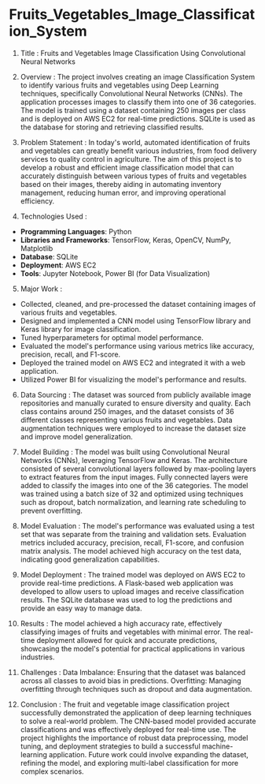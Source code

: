 # Fruits_Vegetables_Image_Classification_System
1. Title : 
Fruits and Vegetables Image Classification Using Convolutional Neural Networks

2. Overview : 
The project involves creating an image Classification System to identify various fruits and vegetables using Deep Learning techniques, specifically Convolutional Neural Networks (CNNs).
The application processes images to classify them into one of 36 categories.
The model is trained using a dataset containing 250 images per class and is deployed on AWS EC2 for real-time predictions.
SQLite is used as the database for storing and retrieving classified results.

3. Problem Statement : 
In today's world, automated identification of fruits and vegetables can greatly benefit various industries, from food delivery services to quality control in agriculture.
The aim of this project is to develop a robust and efficient image classification model that can accurately distinguish between various types of fruits and vegetables based on their images, thereby aiding in automating inventory management, reducing human error, and improving operational efficiency.

4. Technologies Used : 
- **Programming Languages**: Python
- **Libraries and Frameworks**: TensorFlow, Keras, OpenCV, NumPy, Matplotlib
- **Database**: SQLite
- **Deployment**: AWS EC2
- **Tools**: Jupyter Notebook, Power BI (for Data Visualization)

5. Major Work : 
- Collected, cleaned, and pre-processed the dataset containing images of various fruits and vegetables.
- Designed and implemented a CNN model using TensorFlow library and Keras library for image classification.
- Tuned hyperparameters for optimal model performance.
- Evaluated the model's performance using various metrics like accuracy, precision, recall, and F1-score.
- Deployed the trained model on AWS EC2 and integrated it with a web application.
- Utilized Power BI for visualizing the model's performance and results.

6. Data Sourcing : 
The dataset was sourced from publicly available image repositories and manually curated to ensure diversity and quality.
Each class contains around 250 images, and the dataset consists of 36 different classes representing various fruits and vegetables.
Data augmentation techniques were employed to increase the dataset size and improve model generalization.

7. Model Building : 
The model was built using Convolutional Neural Networks (CNNs), leveraging TensorFlow and Keras.
The architecture consisted of several convolutional layers followed by max-pooling layers to extract features from the input images.
Fully connected layers were added to classify the images into one of the 36 categories.
The model was trained using a batch size of 32 and optimized using techniques such as dropout, batch normalization, and learning rate scheduling to prevent overfitting.

8. Model Evaluation : 
The model's performance was evaluated using a test set that was separate from the training and validation sets.
Evaluation metrics included accuracy, precision, recall, F1-score, and confusion matrix analysis.
The model achieved high accuracy on the test data, indicating good generalization capabilities.

9. Model Deployment : 
The trained model was deployed on AWS EC2 to provide real-time predictions. A Flask-based web application was developed to allow users to upload images and receive classification results.
The SQLite database was used to log the predictions and provide an easy way to manage data.

10. Results : 
The model achieved a high accuracy rate, effectively classifying images of fruits and vegetables with minimal error.
The real-time deployment allowed for quick and accurate predictions, showcasing the model's potential for practical applications in various industries.

11. Challenges : 
Data Imbalance: Ensuring that the dataset was balanced across all classes to avoid bias in predictions.
Overfitting: Managing overfitting through techniques such as dropout and data augmentation.

12. Conclusion : 
The fruit and vegetable image classification project successfully demonstrated the application of deep learning techniques to solve a real-world problem.
The CNN-based model provided accurate classifications and was effectively deployed for real-time use.
The project highlights the importance of robust data preprocessing, model tuning, and deployment strategies to build a successful machine-learning application.
Future work could involve expanding the dataset, refining the model, and exploring multi-label classification for more complex scenarios.
